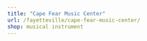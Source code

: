 ```yaml
---
title: "Cape Fear Music Center"
url: /fayetteville/cape-fear-music-center/
shop: musical instrument
---
```

